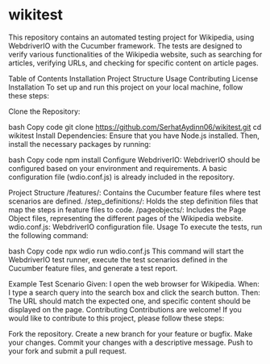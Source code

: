  # wikitest

This repository contains an automated testing project for Wikipedia, using WebdriverIO with the Cucumber framework. The tests are designed to verify various functionalities of the Wikipedia website, such as searching for articles, verifying URLs, and checking for specific content on article pages.

Table of Contents
Installation
Project Structure
Usage
Contributing
License
Installation
To set up and run this project on your local machine, follow these steps:

Clone the Repository:

bash
Copy code
git clone https://github.com/SerhatAydinn06/wikitest.git
cd wikitest
Install Dependencies:
Ensure that you have Node.js installed. Then, install the necessary packages by running:

bash
Copy code
npm install
Configure WebdriverIO:
WebdriverIO should be configured based on your environment and requirements. A basic configuration file (wdio.conf.js) is already included in the repository.

Project Structure
/features/: Contains the Cucumber feature files where test scenarios are defined.
/step_definitions/: Holds the step definition files that map the steps in feature files to code.
/pageobjects/: Includes the Page Object files, representing the different pages of the Wikipedia website.
wdio.conf.js: WebdriverIO configuration file.
Usage
To execute the tests, run the following command:

bash
Copy code
npx wdio run wdio.conf.js
This command will start the WebdriverIO test runner, execute the test scenarios defined in the Cucumber feature files, and generate a test report.

Example Test Scenario
Given: I open the web browser for Wikipedia.
When: I type a search query into the search box and click the search button.
Then: The URL should match the expected one, and specific content should be displayed on the page.
Contributing
Contributions are welcome! If you would like to contribute to this project, please follow these steps:

Fork the repository.
Create a new branch for your feature or bugfix.
Make your changes.
Commit your changes with a descriptive message.
Push to your fork and submit a pull request.

